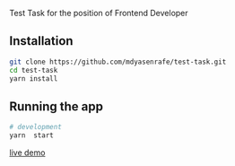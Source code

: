 Test Task for the position of Frontend Developer

## Installation

```bash
git clone https://github.com/mdyasenrafe/test-task.git
cd test-task
yarn install
```

## Running the app

```bash
# development
yarn  start
```

[live demo](https://test-task-five-topaz.vercel.app/)
